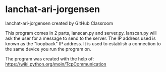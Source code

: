 # lanchat-ari-jorgensen
lanchat-ari-jorgensen created by GitHub Classroom

This program comes in 2 parts, lanscan.py and server.py. lanscan.py will ask the user
for a message to send to the server. The IP address used is known as the "loopback" IP address.
It is used to establish a connection to the same device you run the program on.

The program was created with the help of:
https://wiki.python.org/moin/TcpCommunication
